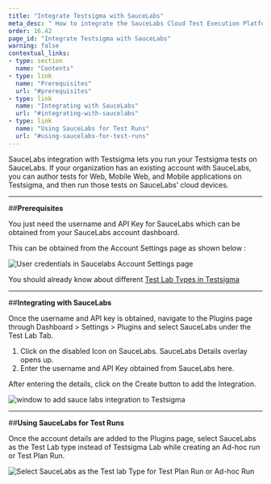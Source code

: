 ```yaml
---
title: "Integrate Testsigma with SauceLabs"
meta_desc: " How to integrate the SauceLabs Cloud Test Execution Platform with Testsigma"
order: 16.42
page_id: "Integrate Testsigma with SauceLabs"
warning: false
contextual_links:
- type: section
  name: "Contents"
- type: link
  name: "Prerequisites"
  url: "#prerequisites"
- type: link
  name: "Integrating with SauceLabs"
  url: "#integrating-with-saucelabs"
- type: link
  name: "Using SauceLabs for Test Runs"
  url: "#using-saucelabs-for-test-runs"
---
```

SauceLabs integration with Testsigma lets you run your Testsigma tests on SauceLabs.
If your organization has an existing account with SauceLabs, you can author tests for Web, Mobile Web, and Mobile applications on Testsigma, and then run those tests on SauceLabs’ cloud devices.

---
##**Prerequisites**

You just need the username and API Key for SauceLabs which can be obtained from your SauceLabs account dashboard.

This can be obtained from the Account Settings page as shown below :

![User credentials in Saucelabs Account Settings page](https://docs.testsigma.com/images/sauce-labs/saucelabs-user-creds-username-key.png)

You should already know about different [Test Lab Types in Testsigma](https://testsigma.com/docs/test-management/test-plans/supported-test-lab-types/)

---
##**Integrating with SauceLabs**

Once the username and API key is obtained, navigate to the Plugins page through Dashboard > Settings > Plugins and select SauceLabs under the Test Lab Tab.

 1. Click on the disabled Icon on SauceLabs. SauceLabs Details overlay opens up.
 2. Enter the username and API Key obtained from SauceLabs here.

After entering the details, click on the Create button to add the Integration.

![window to add sauce labs integration to Testsigma](https://docs.testsigma.com/images/sauce-labs/add-sauce-labs-integration.png)

---
##**Using SauceLabs for Test Runs**

Once the account details are added to the Plugins page, select SauceLabs as the Test Lab type instead of Testsigma Lab while creating an Ad-hoc run or Test Plan Run.

![Select SauceLabs as the Test lab Type for Test Plan Run or Ad-hoc Run](https://docs.testsigma.com/images/sauce-labs/select-test-lab-saucelabs.png)
